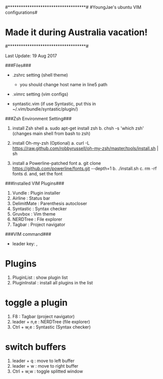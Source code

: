
#************************************#
#YoungJae's ubuntu VIM configurations#
# Made it during Australia vacation! #
#************************************#

Last Update: 19 Aug 2017

###Files###
* .zshrc setting (shell theme)
	- you should change host name in line5 path

* .vimrc setting (vim configs)
* syntastic.vim  (if use Syntastic, put this in ~/.vim/bundle/syntastic/plugin/)


###Zsh Environment Setting###
1) install Zsh shell
	a. sudo apt-get install zsh
	b. chsh -s 'which zsh' (changes main shell from bash to zsh)

2) install Oh-my-zsh (Optional)
	a. curl -L https://raw.github.com/robbyrussell/oh-my-zsh/master/tools/install.sh | sh

3) install a Powerline-patched font
	a. git clone https://github.com/powerline/fonts.git --depth=1
	b. ./install.sh
	c. rm -rf fonts
	d. and, set the font

###Installed VIM Plugins###
1) Vundle		: Plugin installer
2) Airline		: Status bar
3) DelimitMate	: Parenthesis autocloser
4) Syntastic	: Syntax checker
5) Gruvbox		: Vim theme
6) NERDTree		: File explorer
7) Tagbar		: Project navigator

###VIM command###
* leader key: ,

# Plugins	   
1) PluginList 	: show plugin list
2) PluginInstal : install all plugins in the list

# toggle a plugin
1) F8 			: Tagbar				(project navigator)
2) leader + n,e : NERDTree				(file explorer)
3) Ctrl + w,e 	: Syntastic				(Syntax checker)

# switch buffers
1) leader + q 	: move to left buffer
2) leader + w 	: move to right buffer
3) Ctrl + w,w 	: toggle splitted window





